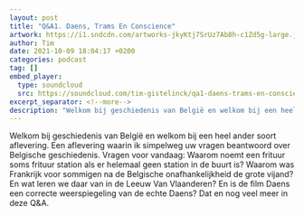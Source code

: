 ```yaml
---
layout: post
title: "Q&A1. Daens, Trams En Conscience"
artwork: https://i1.sndcdn.com/artworks-jkyKtj7SrUz7Ab8h-c1Zd5g-large.jpg
author: Tim
date: 2021-10-09 18:04:17 +0200
categories: podcast
tag: []
embed_player:
  type: soundcloud
  src: https://soundcloud.com/tim-gistelinck/qa1-daens-trams-en-conscience
excerpt_separator: <!--more-->
description: "Welkom bij geschiedenis van België en welkom bij een heel ander soort aflevering."
---
```

Welkom bij geschiedenis van België en welkom bij een heel ander soort aflevering. Een aflevering waarin ik simpelweg uw vragen beantwoord over Belgische geschiedenis. Vragen voor vandaag: Waarom noemt een frituur soms frituur station als er helemaal geen station in de buurt is? Waarom was Frankrijk voor sommigen na de Belgische onafhankelijkheid de grote vijand? En wat leren we daar van in de Leeuw Van Vlaanderen? En is de film Daens een correcte weerspiegeling van de echte Daens? Dat en nog veel meer in deze Q&A.